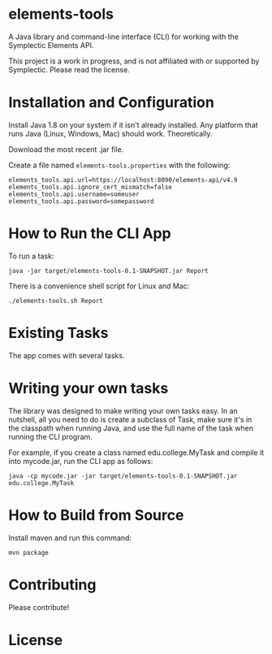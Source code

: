 
# elements-tools

A Java library and command-line interface (CLI) for working with the
Symplectic Elements API.

This project is a work in progress, and is not affiliated with or
supported by Symplectic. Please read the license.

# Installation and Configuration

Install Java 1.8 on your system if it isn't already installed. Any
platform that runs Java (Linux, Windows, Mac) should
work. Theoretically.

Download the most recent .jar file.

Create a file named `elements-tools.properties` with the following:

```
elements_tools.api.url=https://localhost:8090/elements-api/v4.9
elements_tools.api.ignore_cert_mismatch=false
elements_tools.api.username=someuser
elements_tools.api.password=somepassword
```

# How to Run the CLI App

To run a task:
```
java -jar target/elements-tools-0.1-SNAPSHOT.jar Report
```

There is a convenience shell script for Linux and Mac:
```
./elements-tools.sh Report
```

# Existing Tasks

The app comes with several tasks.

# Writing your own tasks

The library was designed to make writing your own tasks easy. In an
nutshell, all you need to do is create a subclass of Task, make sure
it's in the classpath when running Java, and use the full name of the
task when running the CLI program.

For example, if you create a class named edu.college.MyTask and
compile it into mycode.jar, run the CLI app as follows:

```
java -cp mycode.jar -jar target/elements-tools-0.1-SNAPSHOT.jar edu.college.MyTask
```

# How to Build from Source

Install maven and run this command:

```
mvn package
```

# Contributing

Please contribute!

# License

